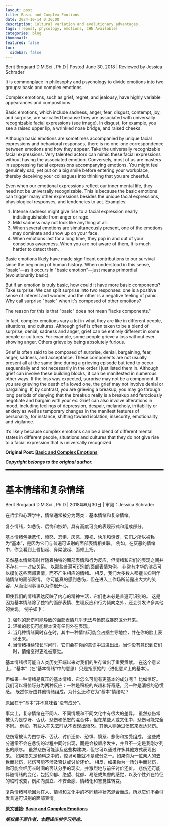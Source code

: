 ```yaml
---
layout: post
title: Basic and Complex Emotions
date: 2024-10-14 0:30:00
description: Cultural variation and evolutionary advantages.
tags: [repost, phycology, emotions, CHN Available]
categories: blog
thumbnail:
featured: false
toc:
  sidebar: false
---
```


Berit Brogaard D.M.Sci., Ph.D \| Posted June 30, 2018 \| Reviewed by Jessica Schrader

It is commonplace in philosophy and psychology to divide emotions into two groups: basic and complex emotions.

Complex emotions, such as grief, regret, and jealousy, have highly variable appearances and compositions.

Basic emotions, which include sadness, anger, fear, disgust, contempt, joy, and surprise, are so-called because they are associated with universally recognizable facial expressions (see image).
In disgust, for example, you see a raised upper lip, a wrinkled nose bridge, and raised cheeks.

Although basic emotions are sometimes accompanied by unique facial expressions and behavioral responses, there is no one-one correspondence between emotions and how they appear.
Take the universally recognizable facial expressions.
Very talented actors can mimic these facial expressions without having the associated emotion.
Conversely, most of us are masters in suppressing facial expressions accompanying emotions.
You might feel genuinely sad, yet put on a big smile before entering your workplace, thereby deceiving your colleagues into thinking that you are cheerful.

Even when our emotional expressions reflect our inner mental life, they need not be universally recognizable.
This is because the basic emotions can trigger many other expressions besides the unique facial expressions, physiological responses, and tendencies to act.
Examples:

1. Intense sadness might give rise to a facial expression nearly indistinguishable from anger or rage.
2. Mild sadness may not look like anything at all.
3. When several emotions are simultaneously present, one of the emotions may dominate and show up on your face.
4. When emotions last for a long time, they pop in and out of your conscious awareness. When you are not aware of them, It is much harder to detect them.

Basic emotions likely have made significant contributions to our survival since the beginning of human history.
When understood in this sense, “basic”—as it occurs in "basic emotion"—just means primordial (evolutionarily basic).

But if an emotion is truly basic, how could it have more basic components?
Take surprise.
We can split surprise into two responses: one is a positive sense of interest and wonder, and the other is a negative feeling of panic.
Why call surprise "basic" when it's composed of other emotions?

The reason for this is that "basic" does not mean "lacks components."

In fact, complex emotions vary a lot in what they are like in different people, situations, and cultures.
Although grief is often taken to be a blend of surprise, denial, sadness and anger, grief can be entirely different in some people or cultures.
For example, some people grieve a loss without ever showing anger. Others grieve by being absolutely furious.

Grief is often said to be composed of surprise, denial, bargaining, fear, anger, sadness, and acceptance.
These components are not usually present all at the same time during a grieving episode but tend to occur sequentially and not necessarily in the order I just listed them in.
Although grief can involve these building blocks, it can be manifested in numerous other ways.
If the loss was expected, surprise may not be a component. If you are grieving the death of a loved one, the grief may not involve denial or bargaining.
If, by contrast, you are grieving a breakup, you may go through long periods of denying that the breakup really is a breakup and ferociously negotiate and bargain with your ex.
Grief can also involve alterations in mood, including feelings of depression, despair, melancholy, irritability or anxiety as well as temporary changes in the manifest features of personality, for instance, shifting toward isolation, insecurity, emotionality, and vigilance.

It’s likely because complex emotions can be a blend of different mental states in different people, situations and cultures that they do not give rise to a facial expression that is universally recognized.

**Original Post: [Basic and Complex Emotions][link]**

***Copyright belongs to the original author.***

<hr style="border: 2px solid;">

# 基本情绪和复杂情绪

Berit Brogaard D.M.Sci., Ph.D \| 2018年6月30日 \| 审阅：Jessica Schrader

在哲学和心理学中，情绪通常被分为两类：基本情绪和复杂情绪。

复杂情绪，如悲伤、后悔和嫉妒，具有高度可变的表现形式和组成部分。

基本情绪包括悲伤、愤怒、恐惧、厌恶、蔑视、快乐和惊讶，它们之所以被称为“基本”，是因为它们与普遍可识别的面部表情相关联。
例如，在厌恶的情绪中，你会看到上唇抬起、鼻梁皱起、面颊上扬。

虽然基本情绪有时伴随着独特的面部表情和行为反应，但情绪和它们的表现之间并不存在一一对应关系。
以那些普遍可识别的面部表情为例。
非常有才华的演员可以模仿这些面部表情，而不产生相应的情绪。
相反，我们大多数人都擅长抑制伴随情绪的面部表情。
你可能真的感到悲伤，但在进入工作场所前露出大大的笑容，从而让同事误以为你很开心。

即使我们的情绪表达反映了内心的精神生活，它们也未必是普遍可识别的。
这是因为基本情绪除了独特的面部表情、生理反应和行为倾向之外，还会引发许多其他的表现。
例子如下：

1. 强烈的悲伤可能导致的面部表情几乎无法与愤怒或暴怒区分开来。
2. 轻微的悲伤可能根本没有任何外在表现。
3. 当几种情绪同时存在时，其中一种情绪可能会占据主导地位，并在你的脸上表现出来。
4. 当情绪持续较长时间时，它们会在你的意识中进进出出。当你没有意识到它们时，情绪变得更难被察觉。

基本情绪很可能自人类历史开端以来对我们的生存做出了重要贡献。
在这个意义上，“基本”（在“基本情绪”中的意思）只是指原始的（进化意义上的基本）。

但如果一种情绪是真正的基本情绪，它怎么可能有更基本的成分呢？
比如惊讶。
我们可以将惊讶分为两种反应：一种是积极的兴趣和好奇感，另一种是消极的恐慌感。
既然惊讶由其他情绪组成，为什么还称它为“基本”情绪呢？

原因在于“基本”并不意味着“没有成分”。

事实上，复杂情绪在不同人、不同情境和不同文化中有很大的差异。
虽然悲伤常被认为是惊讶、否认、悲伤和愤怒的混合体，但在某些人或文化中，悲伤可能完全不同。
例如，有些人在失去时从不表现出愤怒。其他人则通过愤怒来表达悲伤。

悲伤常被认为由惊讶、否认、讨价还价、恐惧、愤怒、悲伤和接受组成。
这些成分通常不会在悲伤的过程中同时出现，而是会按顺序发生，并且不一定是我刚才列出的顺序。
虽然悲伤可能涉及这些构建块，但它可以通过许多其他方式表现出来。
如果损失是预料之中的，惊讶可能就不是成分之一。如果你为一位亲人的去世而悲伤，悲伤可能不涉及否认或讨价还价。
相反，如果你为一场分手而悲伤，你可能会经历长时间的否认分手的现实，并激烈地与前任讨价还价。
悲伤还可能伴随情绪的变化，包括抑郁、绝望、忧郁、易怒或焦虑的感觉，以及个性外在特征的临时改变，例如向孤立、不安全感、情绪化和警觉性转变。

复杂情绪可能因为在人、情境和文化中的不同精神状态混合而成，所以它们不会引发普遍可识别的面部表情。

**原文链接: [Basic and Complex Emotions][link]**

***版权属于原作者，本翻译仅供学习用途。***

[link]: https://www.psychologytoday.com/us/blog/the-superhuman-mind/201807/basic-and-complex-emotions
